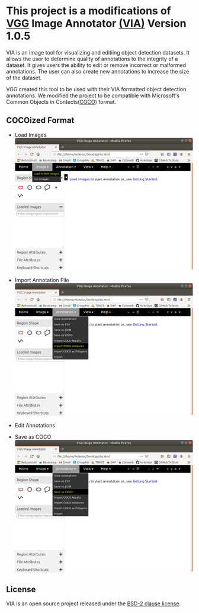 
# This project is a modifications of [VGG](http://www.robots.ox.ac.uk/~vgg/) Image Annotator [(VIA)](http://www.robots.ox.ac.uk/~vgg/software/via/) Version 1.0.5

VIA is an image tool for visualizing and editiing object detection datasets. It allows the user to determine quality of annotations to the integrity of a dataset. It gives users the ability to edit or remove incorrect or malformed annotations. The user can also create new annotations to increase the size of the dataset.

VGG created this tool to be used with their VIA formatted object detection annotations. We modified the project to be compatible with Microsoft's Common Objects in Contects([COCO](http://cocodataset.org/#home)) format.


## COCOized Format
 * Load Images
  ![load](images/load_img.png)
 * Import Annotation File
   ![import](images/import_anno.png)
 * Edit Annotations
 
 * Save as COCO
   ![save](images/save_coco.png)
 


## License
VIA is an open source project released under the
[BSD-2 clause license](https://gitlab.com/vgg/via/blob/master/LICENSE).
